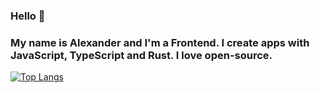 ### Hello 👋

### My name is Alexander and I'm a Frontend. I create apps with JavaScript, TypeScript and Rust. I love open-source.

[![Top Langs](https://github-readme-stats.vercel.app/api/top-langs/?username=after-finitude&layout=compact)](https://github.com/anuraghazra/github-readme-stats)
